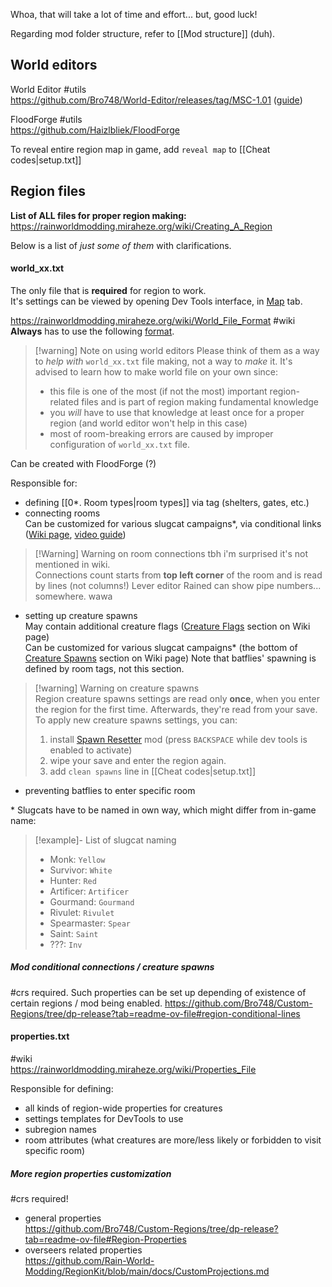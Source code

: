 Whoa, that will take a lot of time and effort... but, good luck!   

Regarding mod folder structure, refer to [[Mod structure]] (duh).
## World editors  
World Editor
#utils   
https://github.com/Bro748/World-Editor/releases/tag/MSC-1.01 ([guide](https://www.youtube.com/watch?v=MgeEBM9EKS4))

FloodForge
#utils  
https://github.com/Haizlbliek/FloodForge

To reveal entire region map in game, add `reveal map` to [[Cheat codes|setup.txt]]  
## Region files
**List of ALL files for proper region making:**
https://rainworldmodding.miraheze.org/wiki/Creating_A_Region

Below is a list of *just some of them* with clarifications.
#### world_xx.txt  
The only file that is **required** for region to work.  
It's settings can be viewed by opening Dev Tools interface, in [Map](https://rainworldmodding.miraheze.org/wiki/Dev_Tools#tabber-tabpanel-Map-0) tab.  

https://rainworldmodding.miraheze.org/wiki/World_File_Format  #wiki
**Always** has to use the following [format](https://rainworldmodding.miraheze.org/wiki/World_File_Format#Format).


> [!warning] Note on using world editors
> Please think of them as a way to *help with* `world_xx.txt` file making, not a way to *make* it. 
> It's advised to learn how to make world file on your own since:
> - this file is one of the most (if not the most) important region-related files and is part of region making fundamental knowledge
> - you *will* have to use that knowledge at least once for a proper region (and world editor won't help in this case)
> - most of room-breaking errors are caused by improper configuration of `world_xx.txt` file.

Can be created with FloodForge (?)  

Responsible for:  
- defining [[0*. Room types|room types]] via tag (shelters, gates, etc.)  
- connecting rooms  
	Can be customized for various slugcat campaigns\*, via conditional links ([Wiki page](https://rainworldmodding.miraheze.org/wiki/Downpour_Reference/File_Formats#world_xx.txt), [video guide](https://www.youtube.com/watch?v=mQfZwHSxNTA))  
> [!Warning] Warning on room connections
> tbh i'm surprised it's not mentioned in wiki.  
> Connections count starts from **top left corner** of the room and is read by lines (not columns!)
> Lever editor Rained can show pipe numbers... somewhere. wawa
- setting up creature spawns  
	May contain additional creature flags ([Creature Flags](https://rainworldmodding.miraheze.org/wiki/World_File_Format#Creature_Flags) section on Wiki page)  
	Can be customized for various slugcat campaigns\* (the bottom of [Creature Spawns](https://rainworldmodding.miraheze.org/wiki/World_File_Format#Creature_Spawns) section on Wiki page)
	Note that batflies' spawning is defined by room tags, not this section.
> [!warning] Warning on creature spawns  
> Region creature spawns settings are read only **once**, when you enter the region for the first time. Afterwards, they're read from your save.  
> To apply new creature spawns settings, you can:  
> 1) install [Spawn Resetter](https://steamcommunity.com/sharedfiles/filedetails/?id=3232143310) mod (press `BACKSPACE` while dev tools is enabled to activate)   
> 2) wipe your save and enter the region again.  
> 3) add `clean spawns` line in [[Cheat codes|setup.txt]]  
- preventing batflies to enter specific room  

\* Slugcats have to be named in own way, which might differ from in-game name:
> [!example]- List of slugcat naming
> - Monk: `Yellow`
> - Survivor: `White`
> - Hunter: `Red`
> - Artificer: `Artificer`
> - Gourmand: `Gourmand`
> - Rivulet: `Rivulet`
> - Spearmaster: `Spear`
> - Saint: `Saint`
> - ???: `Inv`
##### Mod conditional connections / creature spawns 
#crs required.
Such properties can be set up depending of existence of certain regions / mod being enabled.
https://github.com/Bro748/Custom-Regions/tree/dp-release?tab=readme-ov-file#region-conditional-lines

#### properties.txt
#wiki  
https://rainworldmodding.miraheze.org/wiki/Properties_File  

Responsible for defining:  
- all kinds of region-wide properties for creatures  
- settings templates for DevTools to use  
- subregion names  
- room attributes (what creatures are more/less likely or forbidden to visit specific room)  
##### More region properties customization
#crs required!  
- general properties  
https://github.com/Bro748/Custom-Regions/tree/dp-release?tab=readme-ov-file#Region-Properties  
- overseers related properties  
https://github.com/Rain-World-Modding/RegionKit/blob/main/docs/CustomProjections.md  
